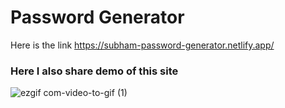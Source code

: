 # Password Generator
Here is the link https://subham-password-generator.netlify.app/

### Here I also share demo of this site
![ezgif com-video-to-gif (1)](https://user-images.githubusercontent.com/52645265/223524741-9f8b25cb-ad90-44c5-9ee1-9630849e80fd.gif)
